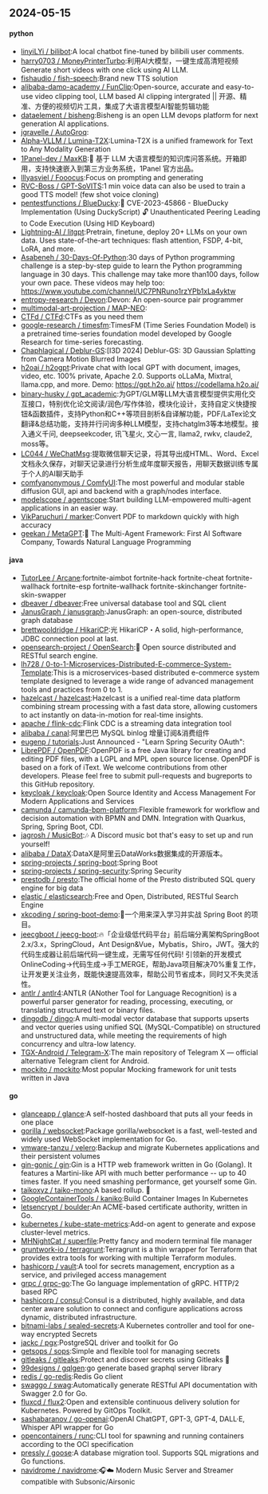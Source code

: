 ## 2024-05-15

#### python
* [linyiLYi / bilibot](https://github.com/linyiLYi/bilibot):A local chatbot fine-tuned by bilibili user comments.
* [harry0703 / MoneyPrinterTurbo](https://github.com/harry0703/MoneyPrinterTurbo):利用AI大模型，一键生成高清短视频 Generate short videos with one click using AI LLM.
* [fishaudio / fish-speech](https://github.com/fishaudio/fish-speech):Brand new TTS solution
* [alibaba-damo-academy / FunClip](https://github.com/alibaba-damo-academy/FunClip):Open-source, accurate and easy-to-use video clipping tool, LLM based AI clipping intergrated || 开源、精准、方便的视频切片工具，集成了大语言模型AI智能剪辑功能
* [dataelement / bisheng](https://github.com/dataelement/bisheng):Bisheng is an open LLM devops platform for next generation AI applications.
* [jgravelle / AutoGroq](https://github.com/jgravelle/AutoGroq):
* [Alpha-VLLM / Lumina-T2X](https://github.com/Alpha-VLLM/Lumina-T2X):Lumina-T2X is a unified framework for Text to Any Modality Generation
* [1Panel-dev / MaxKB](https://github.com/1Panel-dev/MaxKB):💬 基于 LLM 大语言模型的知识库问答系统。开箱即用，支持快速嵌入到第三方业务系统，1Panel 官方出品。
* [lllyasviel / Fooocus](https://github.com/lllyasviel/Fooocus):Focus on prompting and generating
* [RVC-Boss / GPT-SoVITS](https://github.com/RVC-Boss/GPT-SoVITS):1 min voice data can also be used to train a good TTS model! (few shot voice cloning)
* [pentestfunctions / BlueDucky](https://github.com/pentestfunctions/BlueDucky):🚨 CVE-2023-45866 - BlueDucky Implementation (Using DuckyScript) 🔓 Unauthenticated Peering Leading to Code Execution (Using HID Keyboard)
* [Lightning-AI / litgpt](https://github.com/Lightning-AI/litgpt):Pretrain, finetune, deploy 20+ LLMs on your own data. Uses state-of-the-art techniques: flash attention, FSDP, 4-bit, LoRA, and more.
* [Asabeneh / 30-Days-Of-Python](https://github.com/Asabeneh/30-Days-Of-Python):30 days of Python programming challenge is a step-by-step guide to learn the Python programming language in 30 days. This challenge may take more than100 days, follow your own pace. These videos may help too: https://www.youtube.com/channel/UC7PNRuno1rzYPb1xLa4yktw
* [entropy-research / Devon](https://github.com/entropy-research/Devon):Devon: An open-source pair programmer
* [multimodal-art-projection / MAP-NEO](https://github.com/multimodal-art-projection/MAP-NEO):
* [CTFd / CTFd](https://github.com/CTFd/CTFd):CTFs as you need them
* [google-research / timesfm](https://github.com/google-research/timesfm):TimesFM (Time Series Foundation Model) is a pretrained time-series foundation model developed by Google Research for time-series forecasting.
* [Chaphlagical / Deblur-GS](https://github.com/Chaphlagical/Deblur-GS):[I3D 2024] Deblur-GS: 3D Gaussian Splatting from Camera Motion Blurred Images
* [h2oai / h2ogpt](https://github.com/h2oai/h2ogpt):Private chat with local GPT with document, images, video, etc. 100% private, Apache 2.0. Supports oLLaMa, Mixtral, llama.cpp, and more. Demo: https://gpt.h2o.ai/ https://codellama.h2o.ai/
* [binary-husky / gpt_academic](https://github.com/binary-husky/gpt_academic):为GPT/GLM等LLM大语言模型提供实用化交互接口，特别优化论文阅读/润色/写作体验，模块化设计，支持自定义快捷按钮&函数插件，支持Python和C++等项目剖析&自译解功能，PDF/LaTex论文翻译&总结功能，支持并行问询多种LLM模型，支持chatglm3等本地模型。接入通义千问, deepseekcoder, 讯飞星火, 文心一言, llama2, rwkv, claude2, moss等。
* [LC044 / WeChatMsg](https://github.com/LC044/WeChatMsg):提取微信聊天记录，将其导出成HTML、Word、Excel文档永久保存，对聊天记录进行分析生成年度聊天报告，用聊天数据训练专属于个人的AI聊天助手
* [comfyanonymous / ComfyUI](https://github.com/comfyanonymous/ComfyUI):The most powerful and modular stable diffusion GUI, api and backend with a graph/nodes interface.
* [modelscope / agentscope](https://github.com/modelscope/agentscope):Start building LLM-empowered multi-agent applications in an easier way.
* [VikParuchuri / marker](https://github.com/VikParuchuri/marker):Convert PDF to markdown quickly with high accuracy
* [geekan / MetaGPT](https://github.com/geekan/MetaGPT):🌟 The Multi-Agent Framework: First AI Software Company, Towards Natural Language Programming

#### java
* [TutorLee / Arcane](https://github.com/TutorLee/Arcane):fortnite-aimbot fortnite-hack fortnite-cheat fortnite-wallhack fortnite-esp fortnite-wallhack fortnite-skinchanger fortnite-skin-swapper
* [dbeaver / dbeaver](https://github.com/dbeaver/dbeaver):Free universal database tool and SQL client
* [JanusGraph / janusgraph](https://github.com/JanusGraph/janusgraph):JanusGraph: an open-source, distributed graph database
* [brettwooldridge / HikariCP](https://github.com/brettwooldridge/HikariCP):光 HikariCP・A solid, high-performance, JDBC connection pool at last.
* [opensearch-project / OpenSearch](https://github.com/opensearch-project/OpenSearch):🔎 Open source distributed and RESTful search engine.
* [lh728 / 0-to-1-Microservices-Distributed-E-commerce-System-Template](https://github.com/lh728/0-to-1-Microservices-Distributed-E-commerce-System-Template):This is a microservices-based distributed e-commerce system template designed to leverage a wide range of advanced management tools and practices from 0 to 1.
* [hazelcast / hazelcast](https://github.com/hazelcast/hazelcast):Hazelcast is a unified real-time data platform combining stream processing with a fast data store, allowing customers to act instantly on data-in-motion for real-time insights.
* [apache / flink-cdc](https://github.com/apache/flink-cdc):Flink CDC is a streaming data integration tool
* [alibaba / canal](https://github.com/alibaba/canal):阿里巴巴 MySQL binlog 增量订阅&消费组件
* [eugenp / tutorials](https://github.com/eugenp/tutorials):Just Announced - "Learn Spring Security OAuth":
* [LibrePDF / OpenPDF](https://github.com/LibrePDF/OpenPDF):OpenPDF is a free Java library for creating and editing PDF files, with a LGPL and MPL open source license. OpenPDF is based on a fork of iText. We welcome contributions from other developers. Please feel free to submit pull-requests and bugreports to this GitHub repository.
* [keycloak / keycloak](https://github.com/keycloak/keycloak):Open Source Identity and Access Management For Modern Applications and Services
* [camunda / camunda-bpm-platform](https://github.com/camunda/camunda-bpm-platform):Flexible framework for workflow and decision automation with BPMN and DMN. Integration with Quarkus, Spring, Spring Boot, CDI.
* [jagrosh / MusicBot](https://github.com/jagrosh/MusicBot):🎶 A Discord music bot that's easy to set up and run yourself!
* [alibaba / DataX](https://github.com/alibaba/DataX):DataX是阿里云DataWorks数据集成的开源版本。
* [spring-projects / spring-boot](https://github.com/spring-projects/spring-boot):Spring Boot
* [spring-projects / spring-security](https://github.com/spring-projects/spring-security):Spring Security
* [prestodb / presto](https://github.com/prestodb/presto):The official home of the Presto distributed SQL query engine for big data
* [elastic / elasticsearch](https://github.com/elastic/elasticsearch):Free and Open, Distributed, RESTful Search Engine
* [xkcoding / spring-boot-demo](https://github.com/xkcoding/spring-boot-demo):🚀一个用来深入学习并实战 Spring Boot 的项目。
* [jeecgboot / jeecg-boot](https://github.com/jeecgboot/jeecg-boot):🔥「企业级低代码平台」前后端分离架构SpringBoot 2.x/3.x，SpringCloud，Ant Design&Vue，Mybatis，Shiro，JWT。强大的代码生成器让前后端代码一键生成，无需写任何代码! 引领新的开发模式OnlineCoding->代码生成->手工MERGE，帮助Java项目解决70%重复工作，让开发更关注业务，既能快速提高效率，帮助公司节省成本，同时又不失灵活性。
* [antlr / antlr4](https://github.com/antlr/antlr4):ANTLR (ANother Tool for Language Recognition) is a powerful parser generator for reading, processing, executing, or translating structured text or binary files.
* [dingodb / dingo](https://github.com/dingodb/dingo):A multi-modal vector database that supports upserts and vector queries using unified SQL (MySQL-Compatible) on structured and unstructured data, while meeting the requirements of high concurrency and ultra-low latency.
* [TGX-Android / Telegram-X](https://github.com/TGX-Android/Telegram-X):The main repository of Telegram X — official alternative Telegram client for Android.
* [mockito / mockito](https://github.com/mockito/mockito):Most popular Mocking framework for unit tests written in Java

#### go
* [glanceapp / glance](https://github.com/glanceapp/glance):A self-hosted dashboard that puts all your feeds in one place
* [gorilla / websocket](https://github.com/gorilla/websocket):Package gorilla/websocket is a fast, well-tested and widely used WebSocket implementation for Go.
* [vmware-tanzu / velero](https://github.com/vmware-tanzu/velero):Backup and migrate Kubernetes applications and their persistent volumes
* [gin-gonic / gin](https://github.com/gin-gonic/gin):Gin is a HTTP web framework written in Go (Golang). It features a Martini-like API with much better performance -- up to 40 times faster. If you need smashing performance, get yourself some Gin.
* [taikoxyz / taiko-mono](https://github.com/taikoxyz/taiko-mono):A based rollup. 🥁
* [GoogleContainerTools / kaniko](https://github.com/GoogleContainerTools/kaniko):Build Container Images In Kubernetes
* [letsencrypt / boulder](https://github.com/letsencrypt/boulder):An ACME-based certificate authority, written in Go.
* [kubernetes / kube-state-metrics](https://github.com/kubernetes/kube-state-metrics):Add-on agent to generate and expose cluster-level metrics.
* [MHNightCat / superfile](https://github.com/MHNightCat/superfile):Pretty fancy and modern terminal file manager
* [gruntwork-io / terragrunt](https://github.com/gruntwork-io/terragrunt):Terragrunt is a thin wrapper for Terraform that provides extra tools for working with multiple Terraform modules.
* [hashicorp / vault](https://github.com/hashicorp/vault):A tool for secrets management, encryption as a service, and privileged access management
* [grpc / grpc-go](https://github.com/grpc/grpc-go):The Go language implementation of gRPC. HTTP/2 based RPC
* [hashicorp / consul](https://github.com/hashicorp/consul):Consul is a distributed, highly available, and data center aware solution to connect and configure applications across dynamic, distributed infrastructure.
* [bitnami-labs / sealed-secrets](https://github.com/bitnami-labs/sealed-secrets):A Kubernetes controller and tool for one-way encrypted Secrets
* [jackc / pgx](https://github.com/jackc/pgx):PostgreSQL driver and toolkit for Go
* [getsops / sops](https://github.com/getsops/sops):Simple and flexible tool for managing secrets
* [gitleaks / gitleaks](https://github.com/gitleaks/gitleaks):Protect and discover secrets using Gitleaks 🔑
* [99designs / gqlgen](https://github.com/99designs/gqlgen):go generate based graphql server library
* [redis / go-redis](https://github.com/redis/go-redis):Redis Go client
* [swaggo / swag](https://github.com/swaggo/swag):Automatically generate RESTful API documentation with Swagger 2.0 for Go.
* [fluxcd / flux2](https://github.com/fluxcd/flux2):Open and extensible continuous delivery solution for Kubernetes. Powered by GitOps Toolkit.
* [sashabaranov / go-openai](https://github.com/sashabaranov/go-openai):OpenAI ChatGPT, GPT-3, GPT-4, DALL·E, Whisper API wrapper for Go
* [opencontainers / runc](https://github.com/opencontainers/runc):CLI tool for spawning and running containers according to the OCI specification
* [pressly / goose](https://github.com/pressly/goose):A database migration tool. Supports SQL migrations and Go functions.
* [navidrome / navidrome](https://github.com/navidrome/navidrome):🎧☁️ Modern Music Server and Streamer compatible with Subsonic/Airsonic

